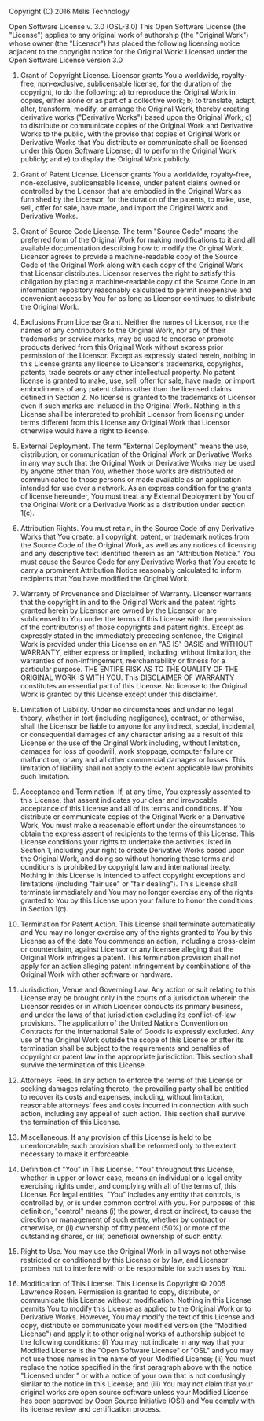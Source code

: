 Copyright (C) 2016  Melis Technology

Open Software License v. 3.0 (OSL-3.0)
This Open Software License (the "License") applies to any original work of authorship (the "Original Work") 
whose owner (the "Licensor") has placed the following licensing notice adjacent to the copyright notice for the Original Work:
Licensed under the Open Software License version 3.0

1) Grant of Copyright License. Licensor grants You a worldwide, royalty-free, non-exclusive, 
sublicensable license, for the duration of the copyright, to do the following:
	a) to reproduce the Original Work in copies, either alone or as part of a collective work;
	b) to translate, adapt, alter, transform, modify, or arrange the Original Work, thereby creating derivative works 
	("Derivative Works") based upon the Original Work;
	c) to distribute or communicate copies of the Original Work and Derivative Works to the public, with the proviso 
	that copies of Original Work or Derivative Works that You distribute or communicate shall be licensed under this Open Software License;
	d) to perform the Original Work publicly; and
	e) to display the Original Work publicly.

2) Grant of Patent License. Licensor grants You a worldwide, royalty-free, non-exclusive, sublicensable license, under patent claims owned 
or controlled by the Licensor that are embodied in the Original Work as furnished by the Licensor, for the duration of the patents, to make, 
use, sell, offer for sale, have made, and import the Original Work and Derivative Works.

3) Grant of Source Code License. The term "Source Code" means the preferred form of the Original Work for making modifications to it and all 
available documentation describing how to modify the Original Work. Licensor agrees to provide a machine-readable copy of the Source Code of 
the Original Work along with each copy of the Original Work that Licensor distributes. Licensor reserves the right to satisfy this obligation 
by placing a machine-readable copy of the Source Code in an information repository reasonably calculated to permit inexpensive and convenient 
access by You for as long as Licensor continues to distribute the Original Work.

4) Exclusions From License Grant. Neither the names of Licensor, nor the names of any contributors to the Original Work, nor any of their 
trademarks or service marks, may be used to endorse or promote products derived from this Original Work without express prior permission of the 
Licensor. Except as expressly stated herein, nothing in this License grants any license to Licensor's trademarks, copyrights, patents, trade 
secrets or any other intellectual property. No patent license is granted to make, use, sell, offer for sale, have made, or import embodiments 
of any patent claims other than the licensed claims defined in Section 2. No license is granted to the trademarks of Licensor even if such marks 
are included in the Original Work. Nothing in this License shall be interpreted to prohibit Licensor from licensing under terms different from 
this License any Original Work that Licensor otherwise would have a right to license.

5) External Deployment. The term "External Deployment" means the use, distribution, or communication of the Original Work or Derivative Works in 
any way such that the Original Work or Derivative Works may be used by anyone other than You, whether those works are distributed or communicated 
to those persons or made available as an application intended for use over a network. As an express condition for the grants of license hereunder, 
You must treat any External Deployment by You of the Original Work or a Derivative Work as a distribution under section 1(c).

6) Attribution Rights. You must retain, in the Source Code of any Derivative Works that You create, all copyright, patent, or trademark notices 
from the Source Code of the Original Work, as well as any notices of licensing and any descriptive text identified therein as an "Attribution 
Notice." You must cause the Source Code for any Derivative Works that You create to carry a prominent Attribution Notice reasonably calculated to 
inform recipients that You have modified the Original Work.

7) Warranty of Provenance and Disclaimer of Warranty. Licensor warrants that the copyright in and to the Original Work and the patent rights 
granted herein by Licensor are owned by the Licensor or are sublicensed to You under the terms of this License with the permission of the 
contributor(s) of those copyrights and patent rights. Except as expressly stated in the immediately preceding sentence, the Original Work is 
provided under this License on an "AS IS" BASIS and WITHOUT WARRANTY, either express or implied, including, without limitation, the warranties of 
non-infringement, merchantability or fitness for a particular purpose. THE ENTIRE RISK AS TO THE QUALITY OF THE ORIGINAL WORK IS WITH YOU. 
This DISCLAIMER OF WARRANTY constitutes an essential part of this License. No license to the Original Work is granted by this License except 
under this disclaimer.

8) Limitation of Liability. Under no circumstances and under no legal theory, whether in tort (including negligence), contract, or otherwise, 
shall the Licensor be liable to anyone for any indirect, special, incidental, or consequential damages of any character arising as a result of 
this License or the use of the Original Work including, without limitation, damages for loss of goodwill, work stoppage, computer failure or 
malfunction, or any and all other commercial damages or losses. This limitation of liability shall not apply to the extent applicable law 
prohibits such limitation.

9) Acceptance and Termination. If, at any time, You expressly assented to this License, that assent indicates your clear and irrevocable 
acceptance of this License and all of its terms and conditions. If You distribute or communicate copies of the Original Work or a Derivative 
Work, You must make a reasonable effort under the circumstances to obtain the express assent of recipients to the terms of this License. This 
License conditions your rights to undertake the activities listed in Section 1, including your right to create Derivative Works based upon the 
Original Work, and doing so without honoring these terms and conditions is prohibited by copyright law and international treaty. Nothing in this 
License is intended to affect copyright exceptions and limitations (including "fair use" or "fair dealing"). This License shall terminate 
immediately and You may no longer exercise any of the rights granted to You by this License upon your failure to honor the conditions in Section 1(c).

10) Termination for Patent Action. This License shall terminate automatically and You may no longer exercise any of the rights granted to You 
by this License as of the date You commence an action, including a cross-claim or counterclaim, against Licensor or any licensee alleging that the 
Original Work infringes a patent. This termination provision shall not apply for an action alleging patent infringement by combinations of the 
Original Work with other 
software or hardware.

11) Jurisdiction, Venue and Governing Law. Any action or suit relating to this License may be brought only in the courts of a jurisdiction wherein 
the Licensor resides or in which Licensor conducts its primary business, and under the laws of that jurisdiction excluding its conflict-of-law 
provisions. The application of the United Nations Convention on Contracts for the International Sale of Goods is expressly excluded. Any use of the 
Original Work outside the scope of this License or after its termination shall be subject to the requirements and penalties of copyright or patent 
law in the appropriate jurisdiction. This section shall survive the termination of this License.

12) Attorneys' Fees. In any action to enforce the terms of this License or seeking damages relating thereto, the prevailing party shall be entitled 
to recover its costs and expenses, including, without limitation, reasonable attorneys' fees and costs incurred in connection with such action, 
including any appeal of such action. This section shall survive the termination of this License.

13) Miscellaneous. If any provision of this License is held to be unenforceable, such provision shall be reformed only to the extent necessary to 
make it enforceable.

14) Definition of "You" in This License. "You" throughout this License, whether in upper or lower case, means an individual or a legal entity 
exercising rights under, and complying with all of the terms of, this License. For legal entities, "You" includes any entity that controls, is 
controlled by, or is under common control with you. For purposes of this definition, "control" means (i) the power, direct or indirect, to cause the 
direction or management of such entity, whether by contract or otherwise, or (ii) ownership of fifty percent (50%) or more of the outstanding shares, 
or (iii) beneficial ownership of such entity.

15) Right to Use. You may use the Original Work in all ways not otherwise restricted or conditioned by this License or by law, and Licensor promises 
not to interfere with or be responsible for such uses by You.

16) Modification of This License. This License is Copyright © 2005 Lawrence Rosen. Permission is granted to copy, distribute, or communicate this 
License without modification. Nothing in this License permits You to modify this License as applied to the Original Work or to Derivative Works. 
However, You may modify the text of this License and copy, distribute or communicate your modified version (the "Modified License") and apply it to 
other original works of authorship subject to the following conditions: (i) You may not indicate in any way that your Modified License is the "Open 
Software License" or "OSL" and you may not use those names in the name of your Modified License; (ii) You must replace the notice specified in the first 
paragraph above with the notice "Licensed under <insert your license name here>" or with a notice of your own that is not confusingly similar to the 
notice in this License; and (iii) You may not claim that your original works are open source software unless your Modified License has been approved by 
Open Source Initiative (OSI) and You comply with its license review and certification process.

